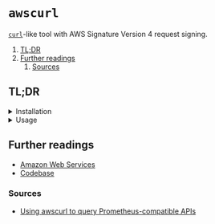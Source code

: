 # `awscurl`

[`curl`][curl]-like tool with AWS Signature Version 4 request signing.

1. [TL;DR](#tldr)
1. [Further readings](#further-readings)
   1. [Sources](#sources)

## TL;DR

<details>
  <summary>Installation</summary>

```sh
brew install 'awscurl'
```

</details>

<details>
  <summary>Usage</summary>

```sh
# Credentials are inferred from the default profile if none is given.
awscurl --service 'es' 'https://search-domain.eu-west-1.es.amazonaws.com/_cluster/health?pretty'
awscurl --region 'eu-south-1' --service 'aps' -X 'POST' 'https://aps.workspace.url/api/v1/query?query=up'
awscurl --profile 'work' …
awscurl --access_key 'access-key-id' --secret_key 'secret-key' …

# Set query data out of the URL.
awscurl … --service 'aps' 'https://aps.workspace.url/api/v1/query/api/v1/query' \
  -d 'query=up' -d 'time=1652382537' -d 'stats=all'
awscurl … --service 'aps' 'https://aps.workspace.url/api/v1/query/api/v1/query_range' \
  -d 'query=sum+%28rate+%28go_gc_duration_seconds_count%5B1m%5D%29%29' \
  -d 'start=1652382537' -d 'end=1652384705' -d 'step=1000' -d 'stats=all'

# Run in containers.
docker run --rm -it 'okigan/awscurl' \
  --region 'eu-south-1' --service 'aps' \
  --access_key "$AWS_ACCESS_KEY_ID" --secret_key "$AWS_SECRET_ACCESS_KEY" \
  'https://aps.workspace.url/api/v1/query/api/v1/query?query=up'
```

</details>

## Further readings

- [Amazon Web Services]
- [Codebase]

### Sources

- [Using awscurl to query Prometheus-compatible APIs]

<!--
  Reference
  ═╬═Time══
  -->

<!-- Knowledge base -->
[amazon web services]: README.md
[curl]: ../../curl.md

<!-- Upstream -->
[codebase]: https://github.com/okigan/awscurl

<!-- Others -->
[using awscurl to query prometheus-compatible apis]: https://docs.aws.amazon.com/prometheus/latest/userguide/AMP-compatible-APIs.html
